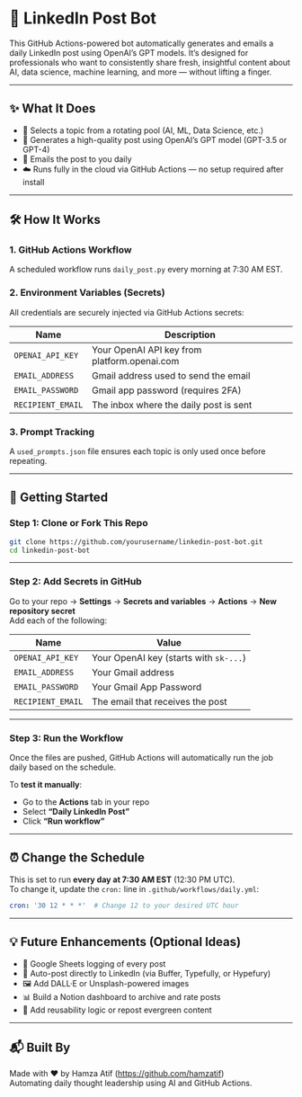 # 🤖 LinkedIn Post Bot

This GitHub Actions-powered bot automatically generates and emails a daily LinkedIn post using OpenAI’s GPT models. It’s designed for professionals who want to consistently share fresh, insightful content about AI, data science, machine learning, and more — without lifting a finger.

---

## ✨ What It Does

- 🎯 Selects a topic from a rotating pool (AI, ML, Data Science, etc.)
- 🧠 Generates a high-quality post using OpenAI’s GPT model (GPT-3.5 or GPT-4)
- 📧 Emails the post to you daily
- ☁️ Runs fully in the cloud via GitHub Actions — no setup required after install

---

## 🛠️ How It Works

### 1. GitHub Actions Workflow
A scheduled workflow runs `daily_post.py` every morning at 7:30 AM EST.

### 2. Environment Variables (Secrets)
All credentials are securely injected via GitHub Actions secrets:

| Name              | Description                               |
|-------------------|-------------------------------------------|
| `OPENAI_API_KEY`  | Your OpenAI API key from platform.openai.com |
| `EMAIL_ADDRESS`   | Gmail address used to send the email      |
| `EMAIL_PASSWORD`  | Gmail app password (requires 2FA)         |
| `RECIPIENT_EMAIL` | The inbox where the daily post is sent    |

### 3. Prompt Tracking
A `used_prompts.json` file ensures each topic is only used once before repeating.

---

## 🚀 Getting Started

### Step 1: Clone or Fork This Repo

```bash
git clone https://github.com/yourusername/linkedin-post-bot.git
cd linkedin-post-bot
```

---

### Step 2: Add Secrets in GitHub
Go to your repo → **Settings** → **Secrets and variables** → **Actions** → **New repository secret**  
Add each of the following:

| Name              | Value                          |
|-------------------|--------------------------------|
| `OPENAI_API_KEY`  | Your OpenAI key (starts with `sk-...`) |
| `EMAIL_ADDRESS`   | Your Gmail address             |
| `EMAIL_PASSWORD`  | Your Gmail App Password        |
| `RECIPIENT_EMAIL` | The email that receives the post |

---

### Step 3: Run the Workflow
Once the files are pushed, GitHub Actions will automatically run the job daily based on the schedule.

To **test it manually**:
- Go to the **Actions** tab in your repo
- Select **“Daily LinkedIn Post”**
- Click **“Run workflow”**

---

## ⏰ Change the Schedule

This is set to run **every day at 7:30 AM EST** (12:30 PM UTC).  
To change it, update the `cron:` line in `.github/workflows/daily.yml`:

```yaml
cron: '30 12 * * *'  # Change 12 to your desired UTC hour
```

---

## 💡 Future Enhancements (Optional Ideas)

- 🧠 Google Sheets logging of every post
- 🤖 Auto-post directly to LinkedIn (via Buffer, Typefully, or Hypefury)
- 🖼️ Add DALL·E or Unsplash-powered images
- 📊 Build a Notion dashboard to archive and rate posts
- 🔁 Add reusability logic or repost evergreen content

---

## 📬 Built By

Made with ❤️ by Hamza Atif (https://github.com/hamzatif)  
Automating daily thought leadership using AI and GitHub Actions.
